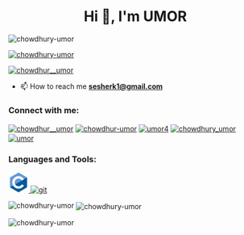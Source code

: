 <h1 align="center">Hi 👋, I'm UMOR</h1>
<p align="left"> <img src="https://komarev.com/ghpvc/?username=chowdhury-umor&label=Profile%20views&color=0e75b6&style=flat" alt="chowdhury-umor" /> </p>

<p align="left"> <a href="https://github.com/ryo-ma/github-profile-trophy"><img src="https://github-profile-trophy.vercel.app/?username=chowdhury-umor" alt="chowdhury-umor" /></a> </p>

<p align="left"> <a href="https://twitter.com/chowdhur__umor" target="blank"><img src="https://img.shields.io/twitter/follow/chowdhur__umor?logo=twitter&style=for-the-badge" alt="chowdhur__umor" /></a> </p>

- 📫 How to reach me **sesherk1@gmail.com**

<h3 align="left">Connect with me:</h3>
<p align="left">
<a href="https://twitter.com/chowdhur__umor" target="blank"><img align="center" src="https://raw.githubusercontent.com/rahuldkjain/github-profile-readme-generator/master/src/images/icons/Social/twitter.svg" alt="chowdhur__umor" height="30" width="40" /></a>
<a href="https://linkedin.com/in/chowdhur-umor" target="blank"><img align="center" src="https://raw.githubusercontent.com/rahuldkjain/github-profile-readme-generator/master/src/images/icons/Social/linked-in-alt.svg" alt="chowdhur-umor" height="30" width="40" /></a>
<a href="https://fb.com/umor4" target="blank"><img align="center" src="https://raw.githubusercontent.com/rahuldkjain/github-profile-readme-generator/master/src/images/icons/Social/facebook.svg" alt="umor4" height="30" width="40" /></a>
<a href="https://instagram.com/chowdhury_umor" target="blank"><img align="center" src="https://raw.githubusercontent.com/rahuldkjain/github-profile-readme-generator/master/src/images/icons/Social/instagram.svg" alt="chowdhury_umor" height="30" width="40" /></a>
<a href="https://codeforces.com/profile/umor" target="blank"><img align="center" src="https://raw.githubusercontent.com/rahuldkjain/github-profile-readme-generator/master/src/images/icons/Social/codeforces.svg" alt="umor" height="30" width="40" /></a>
</p>

<h3 align="left">Languages and Tools:</h3>
<p align="left"> <a href="https://www.cprogramming.com/" target="_blank" rel="noreferrer"> <img src="https://raw.githubusercontent.com/devicons/devicon/master/icons/c/c-original.svg" alt="c" width="40" height="40"/> </a> <a href="https://git-scm.com/" target="_blank" rel="noreferrer"> <img src="https://www.vectorlogo.zone/logos/git-scm/git-scm-icon.svg" alt="git" width="40" height="40"/> </a> </p>

<p><img align="left" src="https://github-readme-stats.vercel.app/api/top-langs?username=chowdhury-umor&show_icons=true&locale=en&layout=compact" alt="chowdhury-umor" /></p>

<p>&nbsp;<img align="center" src="https://github-readme-stats.vercel.app/api?username=chowdhury-umor&show_icons=true&locale=en" alt="chowdhury-umor" /></p>

<p><img align="center" src="https://github-readme-streak-stats.herokuapp.com/?user=chowdhury-umor&" alt="chowdhury-umor" /></p>
